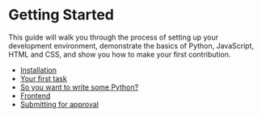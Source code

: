 # Getting Started

This guide will walk you through the process of setting up your development environment, demonstrate the basics of Python, JavaScript, HTML and CSS, and show you how to make your first contribution.

* [Installation](/getting-started/installation.md)
* [Your first task](/getting-started/your-first-task.md)
* [So you want to write some Python?]()
* [Frontend]()
* [Submitting for approval]()



